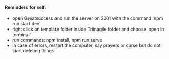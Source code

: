 #### Reminders for self:
- open Greatsuccess and run the server on 3001 with the command 'npm run start:dev'
- right click on template folder inside Triinagile folder and choose 'open in terminal'
- run commands: npm install, npm run serve
- in case of errors, restart the computer, say prayers or curse but do not start deleting things
